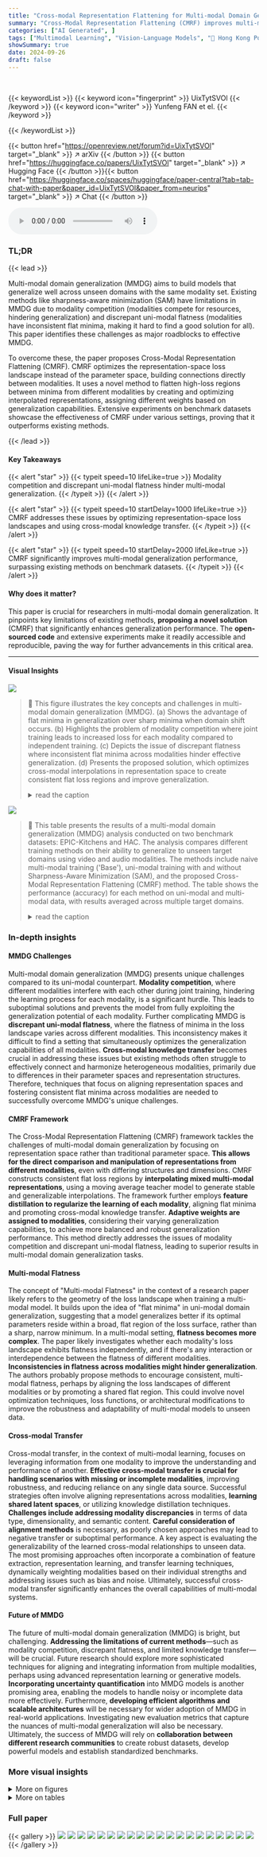 ```yaml
---
title: "Cross-modal Representation Flattening for Multi-modal Domain Generalization"
summary: "Cross-Modal Representation Flattening (CMRF) improves multi-modal domain generalization by creating consistent flat loss regions and enhancing knowledge transfer between modalities, outperforming exis..."
categories: ["AI Generated", ]
tags: ["Multimodal Learning", "Vision-Language Models", "🏢 Hong Kong Polytechnic University",]
showSummary: true
date: 2024-09-26
draft: false
---
```


<br>

{{< keywordList >}}
{{< keyword icon="fingerprint" >}} UixTytSVOl {{< /keyword >}}
{{< keyword icon="writer" >}} Yunfeng FAN et el. {{< /keyword >}}
 
{{< /keywordList >}}

{{< button href="https://openreview.net/forum?id=UixTytSVOl" target="_blank" >}}
↗ arXiv
{{< /button >}}
{{< button href="https://huggingface.co/papers/UixTytSVOl" target="_blank" >}}
↗ Hugging Face
{{< /button >}}{{< button href="https://huggingface.co/spaces/huggingface/paper-central?tab=tab-chat-with-paper&paper_id=UixTytSVOl&paper_from=neurips" target="_blank" >}}
↗ Chat
{{< /button >}}




<audio controls>
    <source src="https://ai-paper-reviewer.com/UixTytSVOl/podcast.wav" type="audio/wav">
    Your browser does not support the audio element.
</audio>


### TL;DR


{{< lead >}}

Multi-modal domain generalization (MMDG) aims to build models that generalize well across unseen domains with the same modality set. Existing methods like sharpness-aware minimization (SAM) have limitations in MMDG due to modality competition (modalities compete for resources, hindering generalization) and discrepant uni-modal flatness (modalities have inconsistent flat minima, making it hard to find a good solution for all). This paper identifies these challenges as major roadblocks to effective MMDG. 

To overcome these, the paper proposes Cross-Modal Representation Flattening (CMRF). CMRF optimizes the representation-space loss landscape instead of the parameter space, building connections directly between modalities.  It uses a novel method to flatten high-loss regions between minima from different modalities by creating and optimizing interpolated representations, assigning different weights based on generalization capabilities.  Extensive experiments on benchmark datasets showcase the effectiveness of CMRF under various settings, proving that it outperforms existing methods.

{{< /lead >}}


#### Key Takeaways

{{< alert "star" >}}
{{< typeit speed=10 lifeLike=true >}} Modality competition and discrepant uni-modal flatness hinder multi-modal generalization. {{< /typeit >}}
{{< /alert >}}

{{< alert "star" >}}
{{< typeit speed=10 startDelay=1000 lifeLike=true >}} CMRF addresses these issues by optimizing representation-space loss landscapes and using cross-modal knowledge transfer. {{< /typeit >}}
{{< /alert >}}

{{< alert "star" >}}
{{< typeit speed=10 startDelay=2000 lifeLike=true >}} CMRF significantly improves multi-modal generalization performance, surpassing existing methods on benchmark datasets. {{< /typeit >}}
{{< /alert >}}

#### Why does it matter?
This paper is crucial for researchers in multi-modal domain generalization.  It pinpoints key limitations of existing methods, **proposing a novel solution** (CMRF) that significantly enhances generalization performance. The **open-sourced code** and extensive experiments make it readily accessible and reproducible, paving the way for further advancements in this critical area.

------
#### Visual Insights



![](https://ai-paper-reviewer.com/UixTytSVOl/figures_1_1.jpg)

> 🔼 This figure illustrates the key concepts and challenges in multi-modal domain generalization (MMDG).  (a) Shows the advantage of flat minima in generalization over sharp minima when domain shift occurs. (b) Highlights the problem of modality competition where joint training leads to increased loss for each modality compared to independent training. (c) Depicts the issue of discrepant flatness where inconsistent flat minima across modalities hinder effective generalization. (d) Presents the proposed solution, which optimizes cross-modal interpolations in representation space to create consistent flat loss regions and improve generalization.
> <details>
> <summary>read the caption</summary>
> Figure 1: (a) Flat minima on loss landscape generalize better than sharp minima with domain shift. (b) Multi-modal joint training leads to larger loss for each modality compared with independent uni-modal training. (c) The flat minima between modalities are usually inconsistent, making it hard to obtain flat minima for each modality simultaneously in a multi-modal network. (d) We optimize the cross-modal interpolations on representation-space loss landscape to get consistent flat region.
> </details>





![](https://ai-paper-reviewer.com/UixTytSVOl/tables_3_1.jpg)

> 🔼 This table presents the results of a multi-modal domain generalization (MMDG) analysis conducted on two benchmark datasets: EPIC-Kitchens and HAC.  The analysis compares different training methods on their ability to generalize to unseen target domains using video and audio modalities.  The methods include naive multi-modal training ('Base'),  uni-modal training with and without Sharpness-Aware Minimization (SAM), and the proposed Cross-Modal Representation Flattening (CMRF) method.  The table shows the performance (accuracy) for each method on uni-modal and multi-modal data, with results averaged across multiple target domains.
> <details>
> <summary>read the caption</summary>
> Table 1: MMDG analysis on EPIC-Kitchens and HAC with video and audio data. ‘Base’ denotes the naive multi-modal joint training without any domain generalization strategies. ‘Uni-video’ and ‘Uni-audio’ means training only with uni-modal data. ‘Video’, ‘Audio’ and ‘Video-Audio’ denote testing with uni-modal and multi-modal data. Results are averaged by using each domain as target.
> </details>





### In-depth insights


#### MMDG Challenges
Multi-modal domain generalization (MMDG) presents unique challenges compared to its uni-modal counterpart.  **Modality competition**, where different modalities interfere with each other during joint training, hindering the learning process for each modality, is a significant hurdle. This leads to suboptimal solutions and prevents the model from fully exploiting the generalization potential of each modality.  Further complicating MMDG is **discrepant uni-modal flatness**, where the flatness of minima in the loss landscape varies across different modalities.  This inconsistency makes it difficult to find a setting that simultaneously optimizes the generalization capabilities of all modalities.  **Cross-modal knowledge transfer** becomes crucial in addressing these issues but existing methods often struggle to effectively connect and harmonize heterogeneous modalities, primarily due to differences in their parameter spaces and representation structures.  Therefore, techniques that focus on aligning representation spaces and fostering consistent flat minima across modalities are needed to successfully overcome MMDG's unique challenges.

#### CMRF Framework
The Cross-Modal Representation Flattening (CMRF) framework tackles the challenges of multi-modal domain generalization by focusing on representation space rather than traditional parameter space.  **This allows for the direct comparison and manipulation of representations from different modalities**, even with differing structures and dimensions.  CMRF constructs consistent flat loss regions by **interpolating mixed multi-modal representations**, using a moving average teacher model to generate stable and generalizable interpolations.  The framework further employs **feature distillation to regularize the learning of each modality**, aligning flat minima and promoting cross-modal knowledge transfer. **Adaptive weights are assigned to modalities**, considering their varying generalization capabilities, to achieve more balanced and robust generalization performance. This method directly addresses the issues of modality competition and discrepant uni-modal flatness, leading to superior results in multi-modal domain generalization tasks.

#### Multi-modal Flatness
The concept of "Multi-modal Flatness" in the context of a research paper likely refers to the geometry of the loss landscape when training a multi-modal model.  It builds upon the idea of "flat minima" in uni-modal domain generalization, suggesting that a model generalizes better if its optimal parameters reside within a broad, flat region of the loss surface, rather than a sharp, narrow minimum.  In a multi-modal setting, **flatness becomes more complex**.  The paper likely investigates whether each modality's loss landscape exhibits flatness independently, and if there's any interaction or interdependence between the flatness of different modalities. **Inconsistencies in flatness across modalities might hinder generalization**. The authors probably propose methods to encourage consistent, multi-modal flatness, perhaps by aligning the loss landscapes of different modalities or by promoting a shared flat region. This could involve novel optimization techniques, loss functions, or architectural modifications to improve the robustness and adaptability of multi-modal models to unseen data.

#### Cross-modal Transfer
Cross-modal transfer, in the context of multi-modal learning, focuses on leveraging information from one modality to improve the understanding and performance of another.  **Effective cross-modal transfer is crucial for handling scenarios with missing or incomplete modalities**, improving robustness, and reducing reliance on any single data source.  Successful strategies often involve aligning representations across modalities, **learning shared latent spaces**, or utilizing knowledge distillation techniques.  **Challenges include addressing modality discrepancies** in terms of data type, dimensionality, and semantic content.  **Careful consideration of alignment methods** is necessary, as poorly chosen approaches may lead to negative transfer or suboptimal performance.  A key aspect is evaluating the generalizability of the learned cross-modal relationships to unseen data. The most promising approaches often incorporate a combination of feature extraction, representation learning, and transfer learning techniques, dynamically weighting modalities based on their individual strengths and addressing issues such as bias and noise.  Ultimately, successful cross-modal transfer significantly enhances the overall capabilities of multi-modal systems.

#### Future of MMDG
The future of multi-modal domain generalization (MMDG) is bright, but challenging.  **Addressing the limitations of current methods**—such as modality competition, discrepant flatness, and limited knowledge transfer—will be crucial.  Future research should explore more sophisticated techniques for aligning and integrating information from multiple modalities, perhaps using advanced representation learning or generative models.  **Incorporating uncertainty quantification** into MMDG models is another promising area, enabling the models to handle noisy or incomplete data more effectively. Furthermore, **developing efficient algorithms and scalable architectures** will be necessary for wider adoption of MMDG in real-world applications. Investigating new evaluation metrics that capture the nuances of multi-modal generalization will also be necessary. Ultimately, the success of MMDG will rely on **collaboration between different research communities** to create robust datasets, develop powerful models and establish standardized benchmarks.


### More visual insights

<details>
<summary>More on figures
</summary>


![](https://ai-paper-reviewer.com/UixTytSVOl/figures_4_1.jpg)

> 🔼 This figure illustrates the architecture of the proposed Cross-Modal Representation Flattening (CMRF) method.  It shows two networks: a student network and a teacher network. The student network consists of modality-specific feature extractors, projectors mapping features into a shared representation space, modality-specific classifiers, and a fusion and classification layer. The teacher network is a moving average of the student network and generates mixed representations by interpolating representations from different modalities. These mixed representations are then used to distill knowledge into the student network, helping to flatten the loss landscape and improve generalization.  The figure also highlights the use of contrastive loss to reduce the gap between modalities.
> <details>
> <summary>read the caption</summary>
> Figure 2: The overall framework of our method. The projectors map features with different dimensions to the same representation space. The teacher model is moving averaged from online model and generates cross-modal mixed representations as interpolations to distill the student representations. Uni-modal classifier is used to lower the loss of distilled features for each modality and a contrastive loss aims to alleviate gap between modalities. Only the online student model back propagates gradients. The teacher model is used for evaluation finally.
> </details>



![](https://ai-paper-reviewer.com/UixTytSVOl/figures_8_1.jpg)

> 🔼 This figure shows the performance of the proposed CMRF method and the baseline method on the HAC dataset with video and audio modalities, under the A, C → H setting.  The x-axis represents different values for the hyperparameters λ1, λ2, and λ3 which control the weight of the distillation loss, uni-modal classification loss, and contrastive loss, respectively. The y-axis represents the accuracy.  The figure demonstrates the impact of each hyperparameter on the model's performance and highlights the robustness of CMRF across a range of hyperparameter values.
> <details>
> <summary>read the caption</summary>
> Figure 3: Parameter sensitivity analysis on HAC with video and audio data under A, C → H.
> </details>



![](https://ai-paper-reviewer.com/UixTytSVOl/figures_14_1.jpg)

> 🔼 This figure shows the representation space loss flatness evaluation. Gaussian noise is applied to the extracted representations to simulate domain shifts.  The performance drop against perturbation variance is used to measure the sharpness of loss landscapes. Larger drops indicate sharper minima. The experiments involve EPIC-Kitchens dataset, specifically using domains D2 and D3 to test on domain D1 with video and audio modalities. The left subplot shows results for video, and the right subplot for audio.
> <details>
> <summary>read the caption</summary>
> Figure 4: Representation space loss flatness evaluation. We apply gaussian noise to the extracted representations to be the domain shifts. The perturbation variance measures the distance between the perturbed representation and the original representation. We use the performance drop against perturbation variance to measure the sharpness of the landscapes around the minimum, where a larger drop indicates a sharp minimum. The experiments are on EPIC-Kitchens with D2, D3 → D1 of video-audio modalities. Left is the performance drop of video while right is the result of audio.
> </details>



![](https://ai-paper-reviewer.com/UixTytSVOl/figures_14_2.jpg)

> 🔼 This figure shows the results of representation space loss flatness evaluation. Gaussian noise with varying variance was applied to the extracted representations to simulate domain shifts.  The performance drop relative to the variance is plotted for both video and audio modalities, separately, on EPIC-Kitchens dataset using the D2, D3 → D1 setup (where the model is trained on domains D2 and D3, and tested on domain D1). A larger performance drop with increasing variance indicates a sharper minimum, revealing that the proposed CMRF method achieves flatter minima compared to the baselines.
> <details>
> <summary>read the caption</summary>
> Figure 4: Representation space loss flatness evaluation. We apply gaussian noise to the extracted representations to be the domain shifts. The perturbation variance measures the distance between the perturbed representation and the original representation. We use the performance drop against perturbation variance to measure the sharpness of the landscapes around the minimum, where a larger drop indicates a sharp minimum. The experiments are on EPIC-Kitchens with D2, D3 → D1 of video-audio modalities. Left is the performance drop of video while right is the result of audio.
> </details>



</details>




<details>
<summary>More on tables
</summary>


![](https://ai-paper-reviewer.com/UixTytSVOl/tables_6_1.jpg)
> 🔼 This table presents the results of a multi-modal multi-source domain generalization experiment conducted on two datasets: EPIC-Kitchens and HAC.  The experiment compares the performance of several methods, including the proposed Cross-Modal Representation Flattening (CMRF) method, across various combinations of modalities (video, audio, flow) and source domains. The best performing method for each combination is highlighted in bold, while the second-best is underlined.  The table provides a quantitative comparison of the effectiveness of different methods in handling multi-modal domain generalization.
> <details>
> <summary>read the caption</summary>
> Table 2: Multi-modal multi-source DG with different modalities on EPIC-Kitchens and HAC datasets. The best is in bold, and the second best is underlined.
> </details>

![](https://ai-paper-reviewer.com/UixTytSVOl/tables_6_2.jpg)
> 🔼 This table presents the results of a multi-modal multi-source domain generalization experiment conducted on two benchmark datasets, EPIC-Kitchens and HAC.  Multiple methods (Base, SAM, SAGM, SWAD, EoA, RNA-Net, SimMMDG, and the proposed CMRF) are compared using various combinations of modalities (Video, Audio, Flow).  The table shows the average accuracy across multiple source domains, highlighting the superior performance of the proposed CMRF method.
> <details>
> <summary>read the caption</summary>
> Table 2: Multi-modal multi-source DG with different modalities on EPIC-Kitchens and HAC datasets. The best is in bold, and the second best is underlined.
> </details>

![](https://ai-paper-reviewer.com/UixTytSVOl/tables_7_1.jpg)
> 🔼 This table presents a comparison of uni-modal performance results under multi-modal, multi-source domain generalization settings on the EPIC-Kitchens dataset.  Different modality combinations (video, audio, flow, and their combinations) are evaluated using various methods (Base, SAM, EoA, SimMMDG, and the proposed CMRF). Uni-modal performance is assessed for each modality (video, audio, flow) individually to understand the impact of multi-modal training on each modality's generalization capacity.  The results illustrate how the proposed CMRF improves uni-modal performance in comparison to other baseline methods. 
> <details>
> <summary>read the caption</summary>
> Table 4: The average results of uni-modal performance comparison under multi-modal multi-source DG on EPIC-Kitchens with different modality combinations.
> </details>

![](https://ai-paper-reviewer.com/UixTytSVOl/tables_7_2.jpg)
> 🔼 This table presents the results of a multi-modal multi-source domain generalization experiment conducted on two benchmark datasets: EPIC-Kitchens and HAC.  The experiment evaluated the performance of various methods in different modality combinations (video, audio, flow) across multiple source and target domains. The table shows the average accuracy achieved by different methods, including baselines and the proposed method (CMRF),  with the best performance highlighted in bold and the second best underlined. This allows for a comparison of different approaches in handling multi-modal data and their generalization capabilities across different domains.
> <details>
> <summary>read the caption</summary>
> Table 2: Multi-modal multi-source DG with different modalities on EPIC-Kitchens and HAC datasets. The best is in bold, and the second best is underlined.
> </details>

![](https://ai-paper-reviewer.com/UixTytSVOl/tables_8_1.jpg)
> 🔼 This table compares the performance of the proposed CMRF method against several baselines designed to address modality competition in multi-modal domain generalization.  The comparison is conducted using the HAC dataset with video and audio modalities in a multi-source domain generalization setting.  The results show the validation and test accuracy for each method.  The CMRF method outperforms the baselines on the test accuracy, demonstrating its effectiveness in mitigating modality competition and improving generalization.
> <details>
> <summary>read the caption</summary>
> Table 7: The average results compared with methods designed for modality competition on HAC with video and audio data under multi-source DG.
> </details>

![](https://ai-paper-reviewer.com/UixTytSVOl/tables_13_1.jpg)
> 🔼 This table presents the uni-modal performance results for video and audio modalities under multi-modal, multi-source domain generalization settings on the EPIC-Kitchens dataset.  It compares the average accuracy across different source domains (D1, D2, D3) for each modality under different methods: Uni-modal (training only on that modality), Base (naive multi-modal training), SAM, EoA, SimMMDG, and the proposed CMRF method. This allows for assessing the impact of multi-modal training and the effectiveness of the CMRF approach on individual modality generalization.
> <details>
> <summary>read the caption</summary>
> Table 9: Uni-modal performance under multi-modal multi-source DG on EPIC-Kitchens dataset with video and audio data.
> </details>

![](https://ai-paper-reviewer.com/UixTytSVOl/tables_15_1.jpg)
> 🔼 This table presents the uni-modal performance results of different methods on the EPIC-Kitchens dataset, focusing on video and audio modalities. It shows the average performance across various domain combinations (D2, D3 → D1, D1, D3 → D2, D1, D2 → D3) for each method, including the baseline (Base), SAM, EoA, SimMMDG, and the proposed CMRF method.  The results highlight the improvement in uni-modal performance achieved by the proposed CMRF, showcasing its efficacy in handling the complexities of multi-modal multi-source domain generalization.
> <details>
> <summary>read the caption</summary>
> Table 9: Uni-modal performance under multi-modal multi-source DG on EPIC-Kitchens dataset with video and audio data.
> </details>

![](https://ai-paper-reviewer.com/UixTytSVOl/tables_15_2.jpg)
> 🔼 This table presents the results of a multi-modal single-source domain generalization experiment.  The models were trained on a single source domain and tested on multiple target domains using three modalities (video, flow, and audio). The table compares the performance of the proposed CMRF method against several baseline methods across different source and target domain combinations for both the EPIC-Kitchens and HAC datasets.  The 'Avg' column represents the average performance across all target domains.
> <details>
> <summary>read the caption</summary>
> Table 3: Multi-modal single-source DG with video, flow and audio three modalities on EPIC-Kitchens and HAC datasets.
> </details>

![](https://ai-paper-reviewer.com/UixTytSVOl/tables_15_3.jpg)
> 🔼 This table presents the results of a multi-modal single-source domain generalization experiment.  The models were trained on a single source domain and tested on multiple target domains. Three modalities (video, flow, and audio) were used. The table compares the performance of the proposed CMRF method against several baseline methods across various source and target domain combinations on two benchmark datasets (EPIC-Kitchens and HAC).  The results are presented as Top-1 accuracy.
> <details>
> <summary>read the caption</summary>
> Table 3: Multi-modal single-source DG with video, flow and audio three modalities on EPIC-Kitchens and HAC datasets.
> </details>

![](https://ai-paper-reviewer.com/UixTytSVOl/tables_15_4.jpg)
> 🔼 This table presents the results of a multi-modal, multi-source domain generalization experiment on the Human-Animal-Cartoon (HAC) dataset using video and audio modalities.  It shows the performance of various methods (Base, SAM, and the proposed CMRF) when testing each modality (video and audio) individually, on each of three target domains (A, C, and H).  The results highlight the improvement achieved by the proposed CMRF method compared to baseline and other uni-modal methods.
> <details>
> <summary>read the caption</summary>
> Table 12: Uni-modal performance under multi-modal multi-source DG on HAC dataset with video and audio data.
> </details>

![](https://ai-paper-reviewer.com/UixTytSVOl/tables_16_1.jpg)
> 🔼 This table presents the uni-modal performance results on the HAC dataset when using a multi-modal multi-source domain generalization (MMDG) approach.  It shows the average accuracy for each modality (video and audio) across various source domain combinations.  The goal is to evaluate how well each modality generalizes when trained with multiple modalities.
> <details>
> <summary>read the caption</summary>
> Table 12: Uni-modal performance under multi-modal multi-source DG on HAC dataset with video and audio data.
> </details>

![](https://ai-paper-reviewer.com/UixTytSVOl/tables_16_2.jpg)
> 🔼 This table presents the results of uni-modal performance evaluation under multi-modal multi-source domain generalization (MMDG) settings on the Human-Animal-Cartoon (HAC) dataset using video and audio modalities.  It shows the average accuracy for each modality (video and audio) across different source domain combinations, comparing the performance of the proposed CMRF method to baseline methods such as Base, SAM, and SimMMDG.  Each entry represents the average accuracy across various test domains.
> <details>
> <summary>read the caption</summary>
> Table 12: Uni-modal performance under multi-modal multi-source DG on HAC dataset with video and audio data.
> </details>

![](https://ai-paper-reviewer.com/UixTytSVOl/tables_16_3.jpg)
> 🔼 This table presents the uni-modal performance results obtained from a multi-modal multi-source domain generalization experiment on the EPIC-Kitchens dataset.  Specifically, it shows the performance of each modality (video and audio) when trained and tested under different domain combinations, indicating how well each modality generalizes when trained within a multi-modal context. The results are separated into in-domain (validation) and out-of-domain (test) performances. This allows for a detailed comparison of the individual generalization capabilities of video and audio modalities within a multi-modal model.
> <details>
> <summary>read the caption</summary>
> Table 9: Uni-modal performance under multi-modal multi-source DG on EPIC-Kitchens dataset with video and audio data.
> </details>

![](https://ai-paper-reviewer.com/UixTytSVOl/tables_16_4.jpg)
> 🔼 This table presents the uni-modal performance results on the HAC dataset for video and audio modalities under multi-modal multi-source domain generalization settings. The results are broken down by source domains (A, C → H, H, C → A, H, A → C), showing the performance of each modality (video, audio) when trained in a multi-modal setting.
> <details>
> <summary>read the caption</summary>
> Table 12: Uni-modal performance under multi-modal multi-source DG on HAC dataset with video and audio data.
> </details>

</details>




### Full paper

{{< gallery >}}
<img src="https://ai-paper-reviewer.com/UixTytSVOl/1.png" class="grid-w50 md:grid-w33 xl:grid-w25" />
<img src="https://ai-paper-reviewer.com/UixTytSVOl/2.png" class="grid-w50 md:grid-w33 xl:grid-w25" />
<img src="https://ai-paper-reviewer.com/UixTytSVOl/3.png" class="grid-w50 md:grid-w33 xl:grid-w25" />
<img src="https://ai-paper-reviewer.com/UixTytSVOl/4.png" class="grid-w50 md:grid-w33 xl:grid-w25" />
<img src="https://ai-paper-reviewer.com/UixTytSVOl/5.png" class="grid-w50 md:grid-w33 xl:grid-w25" />
<img src="https://ai-paper-reviewer.com/UixTytSVOl/6.png" class="grid-w50 md:grid-w33 xl:grid-w25" />
<img src="https://ai-paper-reviewer.com/UixTytSVOl/7.png" class="grid-w50 md:grid-w33 xl:grid-w25" />
<img src="https://ai-paper-reviewer.com/UixTytSVOl/8.png" class="grid-w50 md:grid-w33 xl:grid-w25" />
<img src="https://ai-paper-reviewer.com/UixTytSVOl/9.png" class="grid-w50 md:grid-w33 xl:grid-w25" />
<img src="https://ai-paper-reviewer.com/UixTytSVOl/10.png" class="grid-w50 md:grid-w33 xl:grid-w25" />
<img src="https://ai-paper-reviewer.com/UixTytSVOl/11.png" class="grid-w50 md:grid-w33 xl:grid-w25" />
<img src="https://ai-paper-reviewer.com/UixTytSVOl/12.png" class="grid-w50 md:grid-w33 xl:grid-w25" />
<img src="https://ai-paper-reviewer.com/UixTytSVOl/13.png" class="grid-w50 md:grid-w33 xl:grid-w25" />
<img src="https://ai-paper-reviewer.com/UixTytSVOl/14.png" class="grid-w50 md:grid-w33 xl:grid-w25" />
<img src="https://ai-paper-reviewer.com/UixTytSVOl/15.png" class="grid-w50 md:grid-w33 xl:grid-w25" />
<img src="https://ai-paper-reviewer.com/UixTytSVOl/16.png" class="grid-w50 md:grid-w33 xl:grid-w25" />
<img src="https://ai-paper-reviewer.com/UixTytSVOl/17.png" class="grid-w50 md:grid-w33 xl:grid-w25" />
<img src="https://ai-paper-reviewer.com/UixTytSVOl/18.png" class="grid-w50 md:grid-w33 xl:grid-w25" />
<img src="https://ai-paper-reviewer.com/UixTytSVOl/19.png" class="grid-w50 md:grid-w33 xl:grid-w25" />
<img src="https://ai-paper-reviewer.com/UixTytSVOl/20.png" class="grid-w50 md:grid-w33 xl:grid-w25" />
{{< /gallery >}}